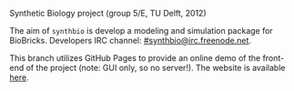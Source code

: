 Synthetic Biology project (group 5/E, TU Delft, 2012)

The aim of `synthbio` is develop a modeling and simulation package for BioBricks. Developers IRC channel: <a href="irc://#synthbio@irc.freenode.net">#synthbio@irc.freenode.net</a>.

This branch utilizes GitHub Pages to provide an online demo of the front-end of the project (note: GUI only, so no server!). The website is available <a href="http://zelula.us.to/">here</a>.